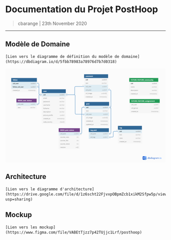 # Documentation du Projet PostHoop
> cbarange | 23th November 2020
---
	
## Modèle de Domaine
	[Lien vers le diagramme de définition du modèle de domaine](https://dbdiagram.io/d/5fbb78983a78976d7b7d0318)

![SocialNetwork_withCardinality.png](https://raw.githubusercontent.com/EpsiSocialNetwork/documentation/main/asset/SocialNetwork_withCardinality.png)

## Architecture
	[Lien vers le diagramme d'architecture](https://drive.google.com/file/d/1z6scht22FjvxpOBpmZcb1xikM2Sfpw5p/view?usp=sharing)


## Mockup
	[Lien vers les mockup](https://www.figma.com/file/VABEtTjzz7p42TUjjc1Lrf/posthoop)








